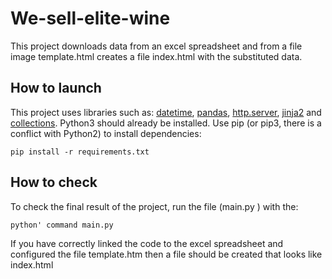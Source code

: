 # We-sell-elite-wine
This project downloads data from an excel spreadsheet and from a file image template.html creates a file index.html with the substituted data.
## How to launch
This project uses libraries such as: [datetime](https://docs.python.org/3/library/datetime.html), [pandas](https://pandas.pydata.org/), [http.server](https://docs.python.org/3/library/http.server.html), [jinja2](https://pypi.org/project/Jinja2/) and [collections](https://docs.python.org/3/library/collections.html).
Python3 should already be installed. Use pip (or pip3, there is a conflict with Python2) to install dependencies:
```
pip install -r requirements.txt
```
## How to check
To check the final result of the project, run the file (main.py ) with the:
```
python' command main.py
```
If you have correctly linked the code to the excel spreadsheet and configured the file template.htm then a file should be created that looks like index.html
